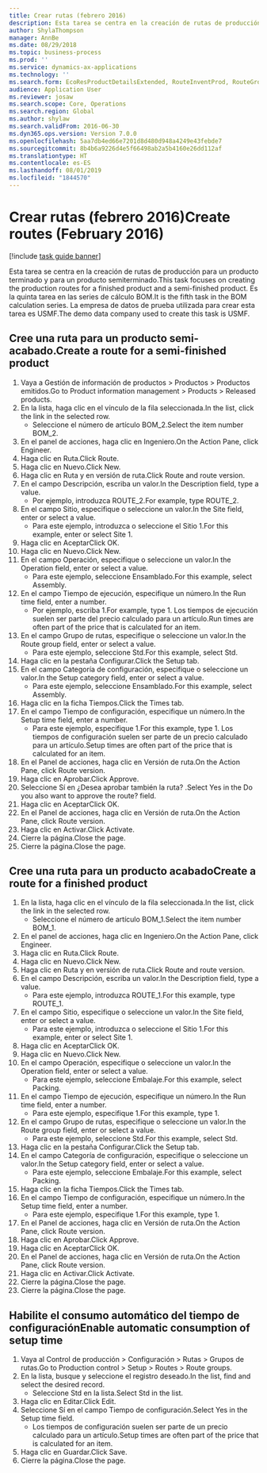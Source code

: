 ```yaml
---
title: Crear rutas (febrero 2016)
description: Esta tarea se centra en la creación de rutas de producción para un producto terminado y para un producto semiterminado.
author: ShylaThompson
manager: AnnBe
ms.date: 08/29/2018
ms.topic: business-process
ms.prod: ''
ms.service: dynamics-ax-applications
ms.technology: ''
ms.search.form: EcoResProductDetailsExtended, RouteInventProd, RouteGroup
audience: Application User
ms.reviewer: josaw
ms.search.scope: Core, Operations
ms.search.region: Global
ms.author: shylaw
ms.search.validFrom: 2016-06-30
ms.dyn365.ops.version: Version 7.0.0
ms.openlocfilehash: 5aa7db4ed66e7201d8d480d948a4249e43febde7
ms.sourcegitcommit: 8b4b6a9226d4e5f66498ab2a5b4160e26dd112af
ms.translationtype: HT
ms.contentlocale: es-ES
ms.lasthandoff: 08/01/2019
ms.locfileid: "1844570"
---
```

# <a name="create-routes-february-2016"></a><span data-ttu-id="f0b5e-103">Crear rutas (febrero 2016)</span><span class="sxs-lookup"><span data-stu-id="f0b5e-103">Create routes (February 2016)</span></span>

[!include [task guide banner](../../includes/task-guide-banner.md)]

<span data-ttu-id="f0b5e-104">Esta tarea se centra en la creación de rutas de producción para un producto terminado y para un producto semiterminado.</span><span class="sxs-lookup"><span data-stu-id="f0b5e-104">This task focuses on creating the production routes for a finished product and a semi-finished product.</span></span> <span data-ttu-id="f0b5e-105">Es la quinta tarea en las series de cálculo BOM.</span><span class="sxs-lookup"><span data-stu-id="f0b5e-105">It is the fifth task in the BOM calculation series.</span></span> <span data-ttu-id="f0b5e-106">La empresa de datos de prueba utilizada para crear esta tarea es USMF.</span><span class="sxs-lookup"><span data-stu-id="f0b5e-106">The demo data company used to create this task is USMF.</span></span>


## <a name="create-a-route-for-a-semi-finished-product"></a><span data-ttu-id="f0b5e-107">Cree una ruta para un producto semi-acabado.</span><span class="sxs-lookup"><span data-stu-id="f0b5e-107">Create a route for a semi-finished product</span></span>
1. <span data-ttu-id="f0b5e-108">Vaya a Gestión de información de productos > Productos > Productos emitidos.</span><span class="sxs-lookup"><span data-stu-id="f0b5e-108">Go to Product information management > Products > Released products.</span></span>
2. <span data-ttu-id="f0b5e-109">En la lista, haga clic en el vínculo de la fila seleccionada.</span><span class="sxs-lookup"><span data-stu-id="f0b5e-109">In the list, click the link in the selected row.</span></span>
    * <span data-ttu-id="f0b5e-110">Seleccione el número de artículo BOM_2.</span><span class="sxs-lookup"><span data-stu-id="f0b5e-110">Select the item number BOM_2.</span></span>  
3. <span data-ttu-id="f0b5e-111">En el panel de acciones, haga clic en Ingeniero.</span><span class="sxs-lookup"><span data-stu-id="f0b5e-111">On the Action Pane, click Engineer.</span></span>
4. <span data-ttu-id="f0b5e-112">Haga clic en Ruta.</span><span class="sxs-lookup"><span data-stu-id="f0b5e-112">Click Route.</span></span>
5. <span data-ttu-id="f0b5e-113">Haga clic en Nuevo.</span><span class="sxs-lookup"><span data-stu-id="f0b5e-113">Click New.</span></span>
6. <span data-ttu-id="f0b5e-114">Haga clic en Ruta y en versión de ruta.</span><span class="sxs-lookup"><span data-stu-id="f0b5e-114">Click Route and route version.</span></span>
7. <span data-ttu-id="f0b5e-115">En el campo Descripción, escriba un valor.</span><span class="sxs-lookup"><span data-stu-id="f0b5e-115">In the Description field, type a value.</span></span>
    * <span data-ttu-id="f0b5e-116">Por ejemplo, introduzca ROUTE_2.</span><span class="sxs-lookup"><span data-stu-id="f0b5e-116">For example, type ROUTE_2.</span></span>  
8. <span data-ttu-id="f0b5e-117">En el campo Sitio, especifique o seleccione un valor.</span><span class="sxs-lookup"><span data-stu-id="f0b5e-117">In the Site field, enter or select a value.</span></span>
    * <span data-ttu-id="f0b5e-118">Para este ejemplo, introduzca o seleccione el Sitio 1.</span><span class="sxs-lookup"><span data-stu-id="f0b5e-118">For this example, enter or select Site 1.</span></span>  
9. <span data-ttu-id="f0b5e-119">Haga clic en Aceptar</span><span class="sxs-lookup"><span data-stu-id="f0b5e-119">Click OK.</span></span>
10. <span data-ttu-id="f0b5e-120">Haga clic en Nuevo.</span><span class="sxs-lookup"><span data-stu-id="f0b5e-120">Click New.</span></span>
11. <span data-ttu-id="f0b5e-121">En el campo Operación, especifique o seleccione un valor.</span><span class="sxs-lookup"><span data-stu-id="f0b5e-121">In the Operation field, enter or select a value.</span></span>
    * <span data-ttu-id="f0b5e-122">Para este ejemplo, seleccione Ensamblado.</span><span class="sxs-lookup"><span data-stu-id="f0b5e-122">For this example, select Assembly.</span></span>  
12. <span data-ttu-id="f0b5e-123">En el campo Tiempo de ejecución, especifique un número.</span><span class="sxs-lookup"><span data-stu-id="f0b5e-123">In the Run time field, enter a number.</span></span>
    * <span data-ttu-id="f0b5e-124">Por ejemplo, escriba 1.</span><span class="sxs-lookup"><span data-stu-id="f0b5e-124">For example, type 1.</span></span> <span data-ttu-id="f0b5e-125">Los tiempos de ejecución suelen ser parte del precio calculado para un artículo.</span><span class="sxs-lookup"><span data-stu-id="f0b5e-125">Run times are often part of the price that is calculated for an item.</span></span>  
13. <span data-ttu-id="f0b5e-126">En el campo Grupo de rutas, especifique o seleccione un valor.</span><span class="sxs-lookup"><span data-stu-id="f0b5e-126">In the Route group field, enter or select a value.</span></span>
    * <span data-ttu-id="f0b5e-127">Para este ejemplo, seleccione Std.</span><span class="sxs-lookup"><span data-stu-id="f0b5e-127">For this example, select Std.</span></span>  
14. <span data-ttu-id="f0b5e-128">Haga clic en la pestaña Configurar.</span><span class="sxs-lookup"><span data-stu-id="f0b5e-128">Click the Setup tab.</span></span>
15. <span data-ttu-id="f0b5e-129">En el campo Categoría de configuración, especifique o seleccione un valor.</span><span class="sxs-lookup"><span data-stu-id="f0b5e-129">In the Setup category field, enter or select a value.</span></span>
    * <span data-ttu-id="f0b5e-130">Para este ejemplo, seleccione Ensamblado.</span><span class="sxs-lookup"><span data-stu-id="f0b5e-130">For this example, select Assembly.</span></span>  
16. <span data-ttu-id="f0b5e-131">Haga clic en la ficha Tiempos.</span><span class="sxs-lookup"><span data-stu-id="f0b5e-131">Click the Times tab.</span></span>
17. <span data-ttu-id="f0b5e-132">En el campo Tiempo de configuración, especifique un número.</span><span class="sxs-lookup"><span data-stu-id="f0b5e-132">In the Setup time field, enter a number.</span></span>
    * <span data-ttu-id="f0b5e-133">Para este ejemplo, especifique 1.</span><span class="sxs-lookup"><span data-stu-id="f0b5e-133">For this example, type 1.</span></span> <span data-ttu-id="f0b5e-134">Los tiempos de configuración suelen ser parte de un precio calculado para un artículo.</span><span class="sxs-lookup"><span data-stu-id="f0b5e-134">Setup times are often part of the price that is calculated for an item.</span></span>  
18. <span data-ttu-id="f0b5e-135">En el Panel de acciones, haga clic en Versión de ruta.</span><span class="sxs-lookup"><span data-stu-id="f0b5e-135">On the Action Pane, click Route version.</span></span>
19. <span data-ttu-id="f0b5e-136">Haga clic en Aprobar.</span><span class="sxs-lookup"><span data-stu-id="f0b5e-136">Click Approve.</span></span>
20. <span data-ttu-id="f0b5e-137">Seleccione Sí en ¿Desea aprobar también la ruta? .</span><span class="sxs-lookup"><span data-stu-id="f0b5e-137">Select Yes in the Do you also want to approve the route? field.</span></span>
21. <span data-ttu-id="f0b5e-138">Haga clic en Aceptar</span><span class="sxs-lookup"><span data-stu-id="f0b5e-138">Click OK.</span></span>
22. <span data-ttu-id="f0b5e-139">En el Panel de acciones, haga clic en Versión de ruta.</span><span class="sxs-lookup"><span data-stu-id="f0b5e-139">On the Action Pane, click Route version.</span></span>
23. <span data-ttu-id="f0b5e-140">Haga clic en Activar.</span><span class="sxs-lookup"><span data-stu-id="f0b5e-140">Click Activate.</span></span>
24. <span data-ttu-id="f0b5e-141">Cierre la página.</span><span class="sxs-lookup"><span data-stu-id="f0b5e-141">Close the page.</span></span>
25. <span data-ttu-id="f0b5e-142">Cierre la página.</span><span class="sxs-lookup"><span data-stu-id="f0b5e-142">Close the page.</span></span>

## <a name="create-a-route-for-a-finished-product"></a><span data-ttu-id="f0b5e-143">Cree una ruta para un producto acabado</span><span class="sxs-lookup"><span data-stu-id="f0b5e-143">Create a route for a finished product</span></span>
1. <span data-ttu-id="f0b5e-144">En la lista, haga clic en el vínculo de la fila seleccionada.</span><span class="sxs-lookup"><span data-stu-id="f0b5e-144">In the list, click the link in the selected row.</span></span>
    * <span data-ttu-id="f0b5e-145">Seleccione el número de artículo BOM_1.</span><span class="sxs-lookup"><span data-stu-id="f0b5e-145">Select the item number BOM_1.</span></span>  
2. <span data-ttu-id="f0b5e-146">En el panel de acciones, haga clic en Ingeniero.</span><span class="sxs-lookup"><span data-stu-id="f0b5e-146">On the Action Pane, click Engineer.</span></span>
3. <span data-ttu-id="f0b5e-147">Haga clic en Ruta.</span><span class="sxs-lookup"><span data-stu-id="f0b5e-147">Click Route.</span></span>
4. <span data-ttu-id="f0b5e-148">Haga clic en Nuevo.</span><span class="sxs-lookup"><span data-stu-id="f0b5e-148">Click New.</span></span>
5. <span data-ttu-id="f0b5e-149">Haga clic en Ruta y en versión de ruta.</span><span class="sxs-lookup"><span data-stu-id="f0b5e-149">Click Route and route version.</span></span>
6. <span data-ttu-id="f0b5e-150">En el campo Descripción, escriba un valor.</span><span class="sxs-lookup"><span data-stu-id="f0b5e-150">In the Description field, type a value.</span></span>
    * <span data-ttu-id="f0b5e-151">Para este ejemplo, introduzca ROUTE_1.</span><span class="sxs-lookup"><span data-stu-id="f0b5e-151">For this example, type ROUTE_1.</span></span>  
7. <span data-ttu-id="f0b5e-152">En el campo Sitio, especifique o seleccione un valor.</span><span class="sxs-lookup"><span data-stu-id="f0b5e-152">In the Site field, enter or select a value.</span></span>
    * <span data-ttu-id="f0b5e-153">Para este ejemplo, introduzca o seleccione el Sitio 1.</span><span class="sxs-lookup"><span data-stu-id="f0b5e-153">For this example, enter or select Site 1.</span></span>  
8. <span data-ttu-id="f0b5e-154">Haga clic en Aceptar</span><span class="sxs-lookup"><span data-stu-id="f0b5e-154">Click OK.</span></span>
9. <span data-ttu-id="f0b5e-155">Haga clic en Nuevo.</span><span class="sxs-lookup"><span data-stu-id="f0b5e-155">Click New.</span></span>
10. <span data-ttu-id="f0b5e-156">En el campo Operación, especifique o seleccione un valor.</span><span class="sxs-lookup"><span data-stu-id="f0b5e-156">In the Operation field, enter or select a value.</span></span>
    * <span data-ttu-id="f0b5e-157">Para este ejemplo, seleccione Embalaje.</span><span class="sxs-lookup"><span data-stu-id="f0b5e-157">For this example, select Packing.</span></span>  
11. <span data-ttu-id="f0b5e-158">En el campo Tiempo de ejecución, especifique un número.</span><span class="sxs-lookup"><span data-stu-id="f0b5e-158">In the Run time field, enter a number.</span></span>
    * <span data-ttu-id="f0b5e-159">Para este ejemplo, especifique 1.</span><span class="sxs-lookup"><span data-stu-id="f0b5e-159">For this example, type 1.</span></span>  
12. <span data-ttu-id="f0b5e-160">En el campo Grupo de rutas, especifique o seleccione un valor.</span><span class="sxs-lookup"><span data-stu-id="f0b5e-160">In the Route group field, enter or select a value.</span></span>
    * <span data-ttu-id="f0b5e-161">Para este ejemplo, seleccione Std.</span><span class="sxs-lookup"><span data-stu-id="f0b5e-161">For this example, select Std.</span></span>  
13. <span data-ttu-id="f0b5e-162">Haga clic en la pestaña Configurar.</span><span class="sxs-lookup"><span data-stu-id="f0b5e-162">Click the Setup tab.</span></span>
14. <span data-ttu-id="f0b5e-163">En el campo Categoría de configuración, especifique o seleccione un valor.</span><span class="sxs-lookup"><span data-stu-id="f0b5e-163">In the Setup category field, enter or select a value.</span></span>
    * <span data-ttu-id="f0b5e-164">Para este ejemplo, seleccione Embalaje.</span><span class="sxs-lookup"><span data-stu-id="f0b5e-164">For this example, select Packing.</span></span>  
15. <span data-ttu-id="f0b5e-165">Haga clic en la ficha Tiempos.</span><span class="sxs-lookup"><span data-stu-id="f0b5e-165">Click the Times tab.</span></span>
16. <span data-ttu-id="f0b5e-166">En el campo Tiempo de configuración, especifique un número.</span><span class="sxs-lookup"><span data-stu-id="f0b5e-166">In the Setup time field, enter a number.</span></span>
    * <span data-ttu-id="f0b5e-167">Para este ejemplo, especifique 1.</span><span class="sxs-lookup"><span data-stu-id="f0b5e-167">For this example, type 1.</span></span>  
17. <span data-ttu-id="f0b5e-168">En el Panel de acciones, haga clic en Versión de ruta.</span><span class="sxs-lookup"><span data-stu-id="f0b5e-168">On the Action Pane, click Route version.</span></span>
18. <span data-ttu-id="f0b5e-169">Haga clic en Aprobar.</span><span class="sxs-lookup"><span data-stu-id="f0b5e-169">Click Approve.</span></span>
19. <span data-ttu-id="f0b5e-170">Haga clic en Aceptar</span><span class="sxs-lookup"><span data-stu-id="f0b5e-170">Click OK.</span></span>
20. <span data-ttu-id="f0b5e-171">En el Panel de acciones, haga clic en Versión de ruta.</span><span class="sxs-lookup"><span data-stu-id="f0b5e-171">On the Action Pane, click Route version.</span></span>
21. <span data-ttu-id="f0b5e-172">Haga clic en Activar.</span><span class="sxs-lookup"><span data-stu-id="f0b5e-172">Click Activate.</span></span>
22. <span data-ttu-id="f0b5e-173">Cierre la página.</span><span class="sxs-lookup"><span data-stu-id="f0b5e-173">Close the page.</span></span>
23. <span data-ttu-id="f0b5e-174">Cierre la página.</span><span class="sxs-lookup"><span data-stu-id="f0b5e-174">Close the page.</span></span>

## <a name="enable-automatic-consumption-of-setup-time"></a><span data-ttu-id="f0b5e-175">Habilite el consumo automático del tiempo de configuración</span><span class="sxs-lookup"><span data-stu-id="f0b5e-175">Enable automatic consumption of setup time</span></span>
1. <span data-ttu-id="f0b5e-176">Vaya al Control de producción > Configuración > Rutas > Grupos de rutas.</span><span class="sxs-lookup"><span data-stu-id="f0b5e-176">Go to Production control > Setup > Routes > Route groups.</span></span>
2. <span data-ttu-id="f0b5e-177">En la lista, busque y seleccione el registro deseado.</span><span class="sxs-lookup"><span data-stu-id="f0b5e-177">In the list, find and select the desired record.</span></span>
    * <span data-ttu-id="f0b5e-178">Seleccione Std en la lista.</span><span class="sxs-lookup"><span data-stu-id="f0b5e-178">Select Std in the list.</span></span>  
3. <span data-ttu-id="f0b5e-179">Haga clic en Editar.</span><span class="sxs-lookup"><span data-stu-id="f0b5e-179">Click Edit.</span></span>
4. <span data-ttu-id="f0b5e-180">Seleccione Sí en el campo Tiempo de configuración.</span><span class="sxs-lookup"><span data-stu-id="f0b5e-180">Select Yes in the Setup time field.</span></span>
    * <span data-ttu-id="f0b5e-181">Los tiempos de configuración suelen ser parte de un precio calculado para un artículo.</span><span class="sxs-lookup"><span data-stu-id="f0b5e-181">Setup times are often part of the price that is calculated for an item.</span></span>  
5. <span data-ttu-id="f0b5e-182">Haga clic en Guardar.</span><span class="sxs-lookup"><span data-stu-id="f0b5e-182">Click Save.</span></span>
6. <span data-ttu-id="f0b5e-183">Cierre la página.</span><span class="sxs-lookup"><span data-stu-id="f0b5e-183">Close the page.</span></span>

